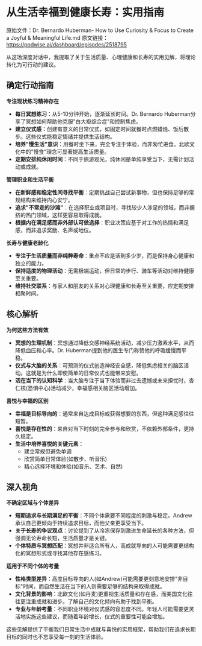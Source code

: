 # 从生活幸福到健康长寿：实用指南

原始文件：Dr. Bernardo Huberman- How to Use Curiosity & Focus to Create a Joyful & Meaningful Life.md
原文链接：https://podwise.ai/dashboard/episodes/2518795

从这场深度对话中，我提取了关于生活质量、心理健康和长寿的实用见解，将理论转化为可行动的建议。

## 确定行动指南

**专注现状练习精神存在**
- **每日冥想练习**：从5-10分钟开始，逐渐延长时间。Dr. Bernardo Huberman分享了冥想如何帮助他克服"白大褂综合症"和控制焦虑。
- **建立仪式感**：创建有意义的日常仪式，如固定时间就餐时点燃蜡烛、饭后散步。这些仪式能稳定情绪并提供生活结构。
- **培养"慢生活"意识**：用餐时坐下来，完全专注于体验，而非匆忙进食。北欧文化中的"慢食"理念可显著提高生活质量。
- **定期安排纯休闲时间**：不同于旅游观光，纯休闲是单纯享受当下，无需计划活动或成就。

**管理职业和生活平衡**
- **在新鲜感和稳定性间寻找平衡**：定期挑战自己尝试新事物，但也保持足够的常规结构来维持内心安宁。
- **追求"不常走的沙滩"**：在选择职业或项目时，寻找较少人涉足的领域，而非拥挤的热门领域，这样更容易取得成就。
- **根据内在满足感而非外部认可做选择**：职业决策应基于对工作的热情和满足感，而非追求奖励、名声或地位。

**长寿与健康老龄化**
- **专注于生活质量而非纯粹寿命**：重点不应是活到多少岁，而是保持身心健康和独立的能力。
- **保持适度的物理活动**：无需极端运动，但日常的步行、骑车等活动对维持健康至关重要。
- **维持社交联系**：与家人和朋友的关系对心理健康和长寿至关重要，应定期安排相聚时间。

## 核心解析

**为何这些方法有效**
- **冥想的生理机制**：冥想通过降低交感神经系统活动，减少压力激素水平，从而降低血压和心率。Dr. Huberman提到他的医生专门称赞他的呼吸缓慢而平稳。
- **仪式与大脑的关系**：可预测的仪式创造神经安全感，降低焦虑相关的脑区活动。这就是为什么即使简单的日常仪式也能带来安慰。
- **活在当下的认知科学**：当大脑专注于当下体验而非过去遗憾或未来担忧时，杏仁核(恐惧中心)活动减少，幸福感相关脑区活动增加。

**喜悦与幸福的区别**
- **幸福是目标导向的**：通常来自达成目标或获得想要的东西，但这种满足感往往短暂。
- **喜悦是存在性的**：来自对当下时刻的完全参与和欣赏，不依赖外部条件，更持久稳定。
- **生活中培养喜悦的关键元素**：
  * 建立常规但避免单调
  * 欣赏简单日常体验(如散步、听音乐)
  * 精心选择环境和体验(如音乐、艺术、自然)

## 深入视角

**不确定区域与个体差异**
- **短期追求与长期满足的平衡**：不同个体需要不同程度的刺激与稳定。Andrew承认自己更倾向于持续追求目标，而他父亲更享受当下。
- **关于长寿的争议观点**：讨论提到了从冷冻保存到激进生命延长的各种方法，但强调无论寿命长短，生活质量才是关键。
- **个体特质与冥想匹配**：冥想并非适合所有人，高成就导向的人可能需要更结构化的冥想形式或寻找其他存在感练习。

**适用于不同个体的考量**
- **性格类型差异**：高度目标导向的人(如Andrew)可能需要更刻意地安排"非目标"时间，而自然生活在当下的人则需要足够的结构来取得成就。
- **文化背景的影响**：北欧文化(如丹麦)更重视生活质量和存在感，而美国文化往往更注重成就和进步。了解自己的文化倾向有助于找到平衡。
- **专业与年龄考量**：不同职业环境对仪式感的容忍度不同。年轻人可能需要更灵活地实施这些建议，而随着年龄增长，仪式的重要性可能会增加。

这些见解提供了平衡我们日常生活中成就与喜悦的实用框架，帮助我们在追求长期目标的同时也不忘享受每一刻的生活体验。
